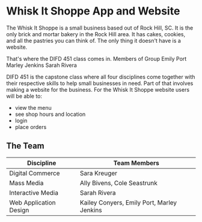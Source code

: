 # Whisk It Shoppe App and Website
The Whisk It Shoppe is a small business based out of Rock Hill, SC. It is the only brick and mortar bakery in the Rock Hill area. It has cakes, cookies, and all the pastries you can think of. The only thing it doesn't have is a website.

That's where the DIFD 451 class comes in. 
Members of Group
Emily Port
Marley Jenkins
Sarah Rivera

DIFD 451 is the capstone class where all four disciplines come together with their respective skills to help small businesses in need. Part of that involves making a website for the business. For the Whisk It Shoppe website users will be able to: 
* view the menu
* see shop hours and location
* login
* place orders

## The Team

Discipline  | Team Members
------------- | -------------
Digital Commerce | Sara Kreuger
Mass Media | Ally Bivens, Cole Seastrunk
Interactive Media | Sarah Rivera
Web Application Design | Kailey Conyers, Emily Port, Marley Jenkins

